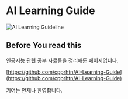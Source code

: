 # AI Learning Guide

![AI Learning Guideline](/docs/Guideline.png)
## Before You read this
인공지능 관련 공부 자료들을 정리해둔 페이지입니다.

[https://github.com/cpprhtn/AI-Learning-Guide](https://github.com/cpprhtn/AI-Learning-Guide)

기여는 언제나 환영합니다.